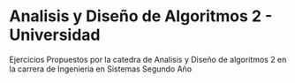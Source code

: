 # Analisis y Diseño de Algoritmos 2 - Universidad
 Ejercicios Propuestos por la catedra de Analisis y Diseño de algoritmos 2 en la carrera de Ingenieria en Sistemas Segundo Año
